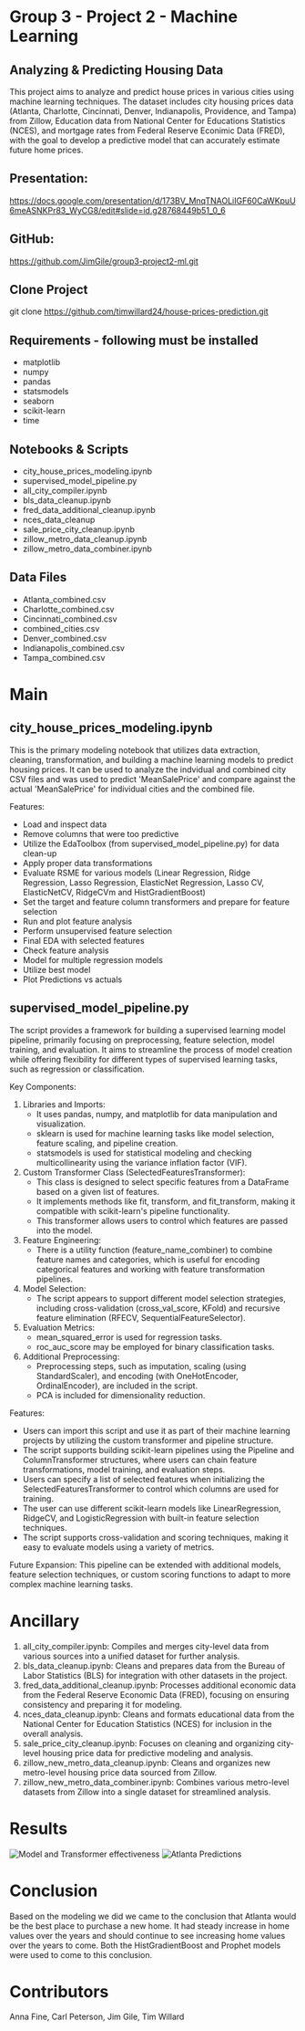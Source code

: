 # Group 3 - Project 2 - Machine Learning
## Analyzing & Predicting Housing Data
This project aims to analyze and predict house prices in various cities using machine learning techniques. The dataset includes city housing prices data (Atlanta, Charlotte, Cincinnati, Denver, Indianapolis, Providence, and Tampa) from Zillow, Education data from National Center for Educations Statistics (NCES), and mortgage rates from Federal Reserve Econimic Data (FRED), with the goal to develop a predictive model that can accurately estimate future home prices.

## Presentation:
https://docs.google.com/presentation/d/173BV_MnqTNAOLiIGF60CaWKpuU6meASNKPr83_WyCG8/edit#slide=id.g28768449b51_0_6

## GitHub:
https://github.com/JimGile/group3-project2-ml.git

## Clone Project
git clone https://github.com/timwillard24/house-prices-prediction.git

## Requirements - following must be installed
- matplotlib
- numpy
- pandas
- statsmodels
- seaborn
- scikit-learn
- time

## Notebooks & Scripts
* city_house_prices_modeling.ipynb
* supervised_model_pipeline.py
* all_city_compiler.ipynb
* bls_data_cleanup.ipynb
* fred_data_additional_cleanup.ipynb
* nces_data_cleanup
* sale_price_city_cleanup.ipynb
* zillow_metro_data_cleanup.ipynb
* zillow_metro_data_combiner.ipynb

## Data Files
* Atlanta_combined.csv
* Charlotte_combined.csv
* Cincinnati_combined.csv
* combined_cities.csv
* Denver_combined.csv
* Indianapolis_combined.csv
* Tampa_combined.csv

# Main
## city_house_prices_modeling.ipynb
This is the primary modeling notebook that utilizes data extraction, cleaning, transformation, and building a machine learning models to predict housing prices.  It can be used to analyze the indvidual and combined city CSV files and was used to predict 'MeanSalePrice' and compare against the actual 'MeanSalePrice' for individual cities and the combined file. 

Features:
 - Load and inspect data
 - Remove columns that were too predictive
 - Utilize the EdaToolbox (from supervised_model_pipeline.py) for data clean-up
 - Apply proper data transformations
 - Evaluate RSME for various models (Linear Regression, Ridge Regression, Lasso Regression, ElasticNet Regression, Lasso CV, ElasticNetCV, RidgeCVm and HistGradientBoost)
 - Set the target and feature column transformers and prepare for feature selection
 - Run and plot feature analysis 
 - Perform unsupervised feature selection
 - Final EDA with selected features
 - Check feature analysis
 - Model for multiple regression models
 - Utilize best model 
 - Plot Predictions vs actuals

## supervised_model_pipeline.py 
The script provides a framework for building a supervised learning model pipeline, primarily focusing on preprocessing, feature selection, model training, and evaluation. It aims to streamline the process of model creation while offering flexibility for different types of supervised learning tasks, such as regression or classification.

Key Components:
1. Libraries and Imports:
    - It uses pandas, numpy, and matplotlib for data manipulation and visualization.
    - sklearn is used for machine learning tasks like model selection, feature scaling, and pipeline creation.
    - statsmodels is used for statistical modeling and checking multicollinearity using the variance inflation factor (VIF).
2. Custom Transformer Class (SelectedFeaturesTransformer):
    - This class is designed to select specific features from a DataFrame based on a given list of features.
    - It implements methods like fit, transform, and fit_transform, making it compatible with scikit-learn's pipeline functionality.
    - This transformer allows users to control which features are passed into the model.
3. Feature Engineering:
    - There is a utility function (feature_name_combiner) to combine feature names and categories, which is useful for encoding categorical features and working with feature transformation pipelines.
4. Model Selection:
    - The script appears to support different model selection strategies, including cross-validation (cross_val_score, KFold) and recursive feature elimination (RFECV, SequentialFeatureSelector).
5. Evaluation Metrics:
    - mean_squared_error is used for regression tasks.
    - roc_auc_score may be employed for binary classification tasks.
6. Additional Preprocessing:
    - Preprocessing steps, such as imputation, scaling (using StandardScaler), and encoding (with OneHotEncoder, OrdinalEncoder), are included in the script.
    - PCA is included for dimensionality reduction.

Features:
- Users can import this script and use it as part of their machine learning projects by utilizing the custom transformer and pipeline structure.
- The script supports building scikit-learn pipelines using the Pipeline and ColumnTransformer structures, where users can chain feature transformations, model training, and evaluation steps.
- Users can specify a list of selected features when initializing the SelectedFeaturesTransformer to control which columns are used for training.
- The user can use different scikit-learn models like LinearRegression, RidgeCV, and LogisticRegression with built-in feature selection techniques.
- The script supports cross-validation and scoring techniques, making it easy to evaluate models using a variety of metrics.

Future Expansion:
This pipeline can be extended with additional models, feature selection techniques, or custom scoring functions to adapt to more complex machine learning tasks.

# Ancillary
1. all_city_compiler.ipynb: 
Compiles and merges city-level data from various sources into a unified dataset for further analysis.
2. bls_data_cleanup.ipynb: 
Cleans and prepares data from the Bureau of Labor Statistics (BLS) for integration with other datasets in the project.
3. fred_data_additional_cleanup.ipynb: 
Processes additional economic data from the Federal Reserve Economic Data (FRED), focusing on ensuring consistency and preparing it for modeling.
4. nces_data_cleanup.ipynb: 
Cleans and formats educational data from the National Center for Education Statistics (NCES) for inclusion in the overall analysis.
5. sale_price_city_cleanup.ipynb: 
Focuses on cleaning and organizing city-level housing price data for predictive modeling and analysis.
6. zillow_new_metro_data_cleanup.ipynb: 
Cleans and organizes new metro-level housing price data sourced from Zillow.
7. zillow_new_metro_data_combiner.ipynb: 
Combines various metro-level datasets from Zillow into a single dataset for streamlined analysis.

# Results
![Model and Transformer effectiveness ](image.png)
![Atlanta Predictions](image-1.png)

# Conclusion
Based on the modeling we did we came to the conclusion that Atlanta would be the best place to purchase a new home.  It had steady increase in home values over the years and should continue to see increasing home values over the years to come.  Both the HistGradientBoost and Prophet models were used to come to this conclusion.

# Contributors
Anna Fine, Carl Peterson, Jim Gile, Tim Willard
